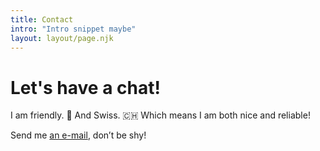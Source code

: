 ```yaml
---
title: Contact
intro: "Intro snippet maybe"
layout: layout/page.njk
---
```


# Let's have a chat!

I am friendly. 👋 And Swiss. 🇨🇭 Which means I am both nice and reliable!

Send me [an e-mail](mailto:simon@simonswiss.com), don’t be shy!
